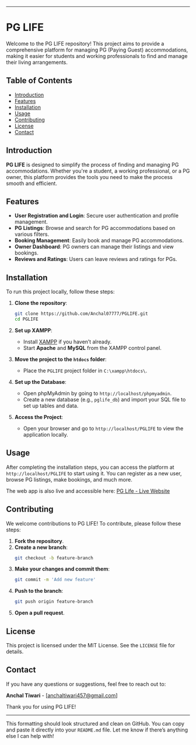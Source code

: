 

---

# PG LIFE

Welcome to the PG LIFE repository! This project aims to provide a comprehensive platform for managing PG (Paying Guest) accommodations, making it easier for students and working professionals to find and manage their living arrangements.

## Table of Contents
- [Introduction](#introduction)
- [Features](#features)
- [Installation](#installation)
- [Usage](#usage)
- [Contributing](#contributing)
- [License](#license)
- [Contact](#contact)

## Introduction
**PG LIFE** is designed to simplify the process of finding and managing PG accommodations. Whether you're a student, a working professional, or a PG owner, this platform provides the tools you need to make the process smooth and efficient.

## Features
- **User Registration and Login**: Secure user authentication and profile management.
- **PG Listings**: Browse and search for PG accommodations based on various filters.
- **Booking Management**: Easily book and manage PG accommodations.
- **Owner Dashboard**: PG owners can manage their listings and view bookings.
- **Reviews and Ratings**: Users can leave reviews and ratings for PGs.

## Installation
To run this project locally, follow these steps:

1. **Clone the repository**:
   ```bash
   git clone https://github.com/Anchal07777/PGLIFE.git
   cd PGLIFE
   ```

2. **Set up XAMPP**:
   - Install [XAMPP](https://www.apachefriends.org/) if you haven’t already.
   - Start **Apache** and **MySQL** from the XAMPP control panel.

3. **Move the project to the `htdocs` folder**:
   - Place the `PGLIFE` project folder in `C:\xampp\htdocs\`.

4. **Set up the Database**:
   - Open phpMyAdmin by going to `http://localhost/phpmyadmin`.
   - Create a new database (e.g., `pglife_db`) and import your SQL file to set up tables and data.

5. **Access the Project**:
   - Open your browser and go to `http://localhost/PGLIFE` to view the application locally.

## Usage
After completing the installation steps, you can access the platform at `http://localhost/PGLIFE` to start using it. You can register as a new user, browse PG listings, make bookings, and much more.

The web app is also live and accessible here: [PG Life - Live Website](https://pglifestyle.wuaze.com/?i=1)

## Contributing
We welcome contributions to PG LIFE! To contribute, please follow these steps:

1. **Fork the repository**.
2. **Create a new branch**:
   ```bash
   git checkout -b feature-branch
   ```
3. **Make your changes and commit them**:
   ```bash
   git commit -m 'Add new feature'
   ```
4. **Push to the branch**:
   ```bash
   git push origin feature-branch
   ```
5. **Open a pull request**.

## License
This project is licensed under the MIT License. See the `LICENSE` file for details.

## Contact
If you have any questions or suggestions, feel free to reach out to:

**Anchal Tiwari** - [anchaltiwari457@gmail.com]

Thank you for using PG LIFE!

---

This formatting should look structured and clean on GitHub. You can copy and paste it directly into your `README.md` file. Let me know if there’s anything else I can help with!
